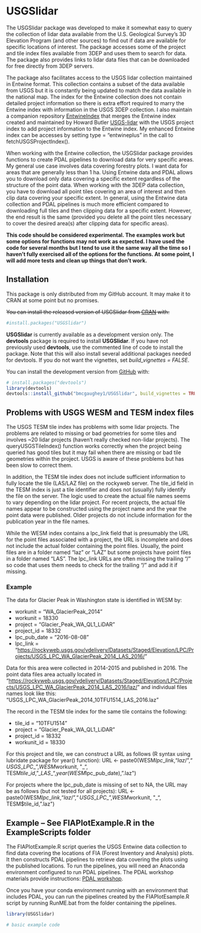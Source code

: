 
<!-- README.md is generated from README.Rmd. Please edit that file -->

# USGSlidar

<!-- badges: start -->

<!-- badges: end -->

The USGSlidar package was developed to make it somewhat easy to query
the collection of lidar data available from the U.S. Geological Survey’s
3D Elevation Program (and other sources) to find out if data are
available for specific locations of interest. The package accesses some
of the project and tile index files available from 3DEP and uses them to
search for data. The package also provides links to lidar data files
that can be downloaded for free directly from 3DEP servers.

The package also facilitates access to the USGS lidar collection
maintained in Entwine format. This collection contains a subset of the
data available from USGS but it is constantly being updated to match the
data available in the national map. The index for the Entwine collection
does not contain detailed project information so there is extra effort
required to marry the Entwine index with information in the USGS 3DEP
collection. I also maintain a companion repository
[EntwineIndex](https://github.com/bmcgaughey1/EntwineIndex) that merges
the Entwine index created and maintained by Howard Butler
[USGS-lidar](https://github.com/hobu/usgs-lidar) with the USGS project
index to add project information to the Entwine index. My enhanced
Entwine index can be accesses by setting type = “entwineplus” in the
call to fetchUSGSProjectIndex().

When working with the Entwine collection, the USGSlidar package provides
functions to create PDAL pipelines to download data for very specific
areas. My general use case involves data covering forestry plots. I want
data for areas that are generally less than 1 ha. Using Entwine data and
PDAL allows you to download only data covering a specific extent
regardless of the structure of the point data. When working with the
3DEP data collection, you have to download all point tiles covering an
area of interest and then clip data covering your specific extent. In
general, using the Entwine data collection and PDAL pipelines is much
more efficient compared to downloading full tiles and then clipping data
for a specific extent. However, the end result is the same (provided you
delete all the point tiles necessary to cover the desired area(s) after
clipping data for specific areas).

**This code should be considered experimental. The examples work but
some options for functions may not work as expected. I have used the
code for several months but I tend to use it the same way all the time
so I haven’t fully exercised all of the options for the functions. At
some point, I will add more tests and clean up things that don’t work.**

## Installation

This package is only distributed from my GitHub account. It may make it
to CRAN at some point but no promises.

~~You can install the released version of USGSlidar from
[CRAN](https://CRAN.R-project.org) with:~~

``` r
#install.packages("USGSlidar")
```

**USGSlidar** is currently available as a development version only. The
**devtools** package is required to install **USGSlidar**. If you have
not previously used **devtools**, use the commented line of code to
install the package. Note that this will also install several additional
packages needed for devtools. If you do not want the vignettes, set
*build\_vignettes = FALSE*.

You can install the development version from
[GitHub](https://github.com/) with:

``` r
# install.packages("devtools")
library(devtools)
devtools::install_github("bmcgaughey1/USGSlidar", build_vignettes = TRUE)
```

## Problems with USGS WESM and TESM index files

The USGS TESM tile index has problems with some lidar projects. The
problems are related to missing or bad geometries for some tiles and
involves \~20 lidar projects (haven’t really checked non-lidar
projects). The queryUSGSTileIndex() function works correctly when the
project being queried has good tiles but it may fail when there are
missing or bad tile geometries within the project. USGS is aware of
these problems but has been slow to correct them.

In addition, the TESM tile index does not include sufficient information
to fully locate the tile (LAS/LAZ file) on the rockyweb server. The
tile\_id field in the TESM index is just a tile identifier and does not
(usually) fully identify the file on the server. The logic used to
create the actual file names seems to vary depending on the lidar
project. For recent projects, the actual file names appear to be
constructed using the project name and the year the point data were
published. Older projects do not include information for the publication
year in the file names.

While the WESM index contains a lpc\_link field that is presumably the
URL for the point files associated with a project, the URL is incomplete
and does not include the actual folder containing the point files.
Usually, the point files are in a folder named “laz” or “LAZ” but some
projects have point files in a folder named “LAS”. The lpc\_link URLs
are often missing the trailing “/” so code that uses them needs to check
for the trailing “/” and add it if missing.

### Example

The data for Glacier Peak in Washington state is identified in WESM by:

  - workunit = “WA\_GlacierPeak\_2014”
  - workunit = 18330
  - project = “Glacier\_Peak\_WA\_QL1\_LiDAR”
  - project\_id = 18332
  - lpc\_pub\_date = “2016-08-08”
  - lpc\_link =
    “<https://rockyweb.usgs.gov/vdelivery/Datasets/Staged/Elevation/LPC/Projects/USGS_LPC_WA_GlacierPeak_2014_LAS_2016/>”

Data for this area were collected in 2014-2015 and published in 2016.
The point data files area actually located in
“<https://rockyweb.usgs.gov/vdelivery/Datasets/Staged/Elevation/LPC/Projects/USGS_LPC_WA_GlacierPeak_2014_LAS_2016/laz/>”
and individual files names look like this:
“USGS\_LPC\_WA\_GlacierPeak\_2014\_10TFU1514\_LAS\_2016.laz”

The record in the TESM tile index for the same tile contains the
following:

  - tile\_id = “10TFU1514”
  - project = “Glacier\_Peak\_WA\_QL1\_LiDAR”
  - project\_id = 18332
  - workunit\_id = 18330

For this project and tile, we can construct a URL as follows (R syntax
using lubridate package for year() function): URL \<-
paste0(WESM$lpc\_link, “laz/”, “USGS\_LPC\_”, WESM$workunit, "\_“,
TESM$tile\_id,”\_LAS\_“, year(WESM$lpc\_pub\_date),”.laz")

For projects where the lpc\_pub\_date is missing of set to NA, the URL
may be as follows (but not tested for all projects): URL \<-
paste0(WESM$lpc\_link, “laz/”, “USGS\_LPC\_”, WESM$workunit, "\_“,
TESM$tile\_id,”.laz")

## Example – See FIAPlotExample.R in the ExampleScripts folder

The FIAPlotExample.R script queries the USGS Entwine data collection to
find data covering the locations of FIA (Forest Inventory and Analysis)
plots. It then constructs PDAL pipelines to retrieve data covering the
plots using the published locations. To run the pipelines, you will need
an Anaconda environment configured to run PDAL pipelines. The PDAL
workshop materials provide instructions: [PDAL
workshop](https://pdal.io/workshop/conda.html#installing-conda).

Once you have your conda environment running with an environment that
includes PDAL, you can run the pipelines created by the FIAPlotEsample.R
script by running RunME.bat from the folder containing the pipelines.

``` r
library(USGSlidar)

# basic example code
```
